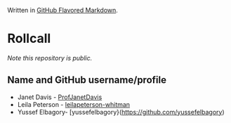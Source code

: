 Written in [GitHub Flavored Markdown](https://help.github.com/articles/github-flavored-markdown).

Rollcall
========

_Note this repository is public._

Name and GitHub username/profile
--------------------------------
* Janet Davis - [ProfJanetDavis](https://github.com/ProfJanetDavis)
* Leila Peterson - [leilapeterson-whitman](https://github.com/leilapeterson-whitman)
* Yussef Elbagory- [yussefelbagory}(https://github.com/yussefelbagory)
